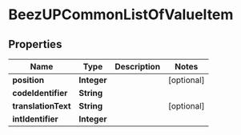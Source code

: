 
# BeezUPCommonListOfValueItem

## Properties
Name | Type | Description | Notes
------------ | ------------- | ------------- | -------------
**position** | **Integer** |  |  [optional]
**codeIdentifier** | **String** |  | 
**translationText** | **String** |  |  [optional]
**intIdentifier** | **Integer** |  | 



